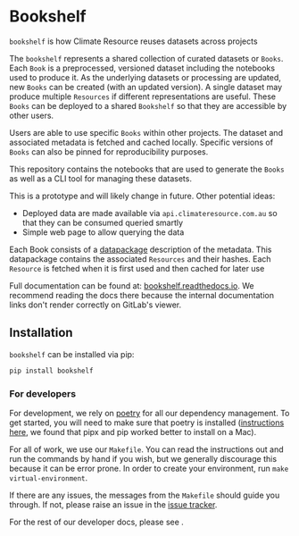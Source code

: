 # Bookshelf

<!---
Can use start-after and end-before directives in docs, see
https://myst-parser.readthedocs.io/en/latest/syntax/organising_content.html#inserting-other-documents-directly-into-the-current-document
-->

<!--- sec-begin-description -->

`bookshelf` is how Climate Resource reuses datasets across projects

The `bookshelf` represents a shared collection of curated datasets or `Books`. Each
`Book` is a preprocessed, versioned dataset including the notebooks used to produce it.
As the underlying datasets or processing are updated, new `Books` can be created (with
an updated version). A single dataset may produce multiple `Resources` if different
representations are useful. These `Books` can be deployed to a shared `Bookshelf`
so that they are accessible by other users.

Users are able to use specific `Books` within other projects. The dataset and associated
metadata is fetched and cached locally. Specific versions of `Books` can also be pinned for
reproducibility purposes.

This repository contains the notebooks that are used to generate the `Books`
as well as a CLI tool for managing these datasets.

This is a prototype and will likely change in future. Other potential ideas:

- Deployed data are made available via `api.climateresource.com.au` so that
  they can be consumed queried smartly
- Simple web page to allow querying the data

Each Book consists of a [datapackage](https://specs.frictionlessdata.io/data-package/)
description of the metadata. This datapackage contains the associated `Resources` and
their hashes. Each `Resource` is fetched when it is first used and then cached for later use


<!--- sec-end-description -->

Full documentation can be found at:
[bookshelf.readthedocs.io](https://bookshelf.readthedocs.io/en/latest/).
We recommend reading the docs there because the internal documentation links
don't render correctly on GitLab's viewer.

## Installation

<!--- sec-begin-installation -->

`bookshelf` can be installed via pip:

```bash
pip install bookshelf
```


<!--- sec-end-installation -->

### For developers

<!--- sec-begin-installation-dev -->

For development, we rely on [poetry](https://python-poetry.org) for all our
dependency management. To get started, you will need to make sure that poetry
is installed
([instructions here](https://python-poetry.org/docs/#installing-with-the-official-installer),
we found that pipx and pip worked better to install on a Mac).

For all of work, we use our `Makefile`.
You can read the instructions out and run the commands by hand if you wish,
but we generally discourage this because it can be error prone.
In order to create your environment, run `make virtual-environment`.

If there are any issues, the messages from the `Makefile` should guide you
through. If not, please raise an issue in the [issue tracker][issue_tracker].

For the rest of our developer docs, please see [](development-reference).

[issue_tracker]: https://gitlab.com/climate-resource/bookshelf/bookshelf/issues

<!--- sec-end-installation-dev -->
